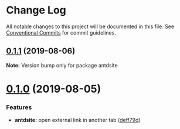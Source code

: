 # Change Log

All notable changes to this project will be documented in this file.
See [Conventional Commits](https://conventionalcommits.org) for commit guidelines.

## [0.1.1](https://github.com/YvesCoding/antdsite/compare/antdsite@0.1.0...antdsite@0.1.1) (2019-08-06)

**Note:** Version bump only for package antdsite





# [0.1.0](https://github.com/YvesCoding/antdsite/compare/antdsite@0.0.13...antdsite@0.1.0) (2019-08-05)


### Features

* **antdsite:** open external link in another tab ([deff79d](https://github.com/YvesCoding/antdsite/commit/deff79d))

